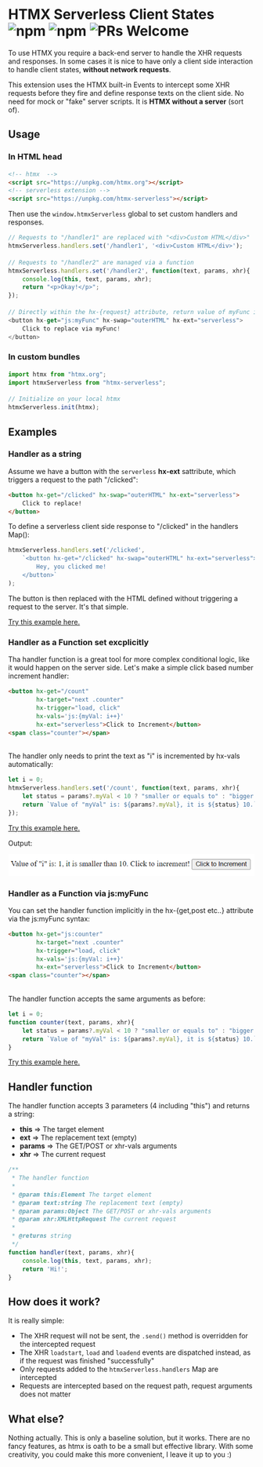 # HTMX Serverless Client States ![npm](https://img.shields.io/npm/v/htmx-serverless) ![npm](https://img.shields.io/npm/dy/htmx-serverless) ![PRs Welcome](https://img.shields.io/badge/PRs-welcome-brightgreen.svg)

To use HTMX you require a back-end server to handle the XHR requests and responses. In some cases it is nice to have only a client side interaction to handle client states, **without network requests**.

This extension uses the HTMX built-in Events to intercept some XHR requests before they fire and define response texts on the client side. No need for mock or "fake" server scripts. It is **HTMX without a server** (sort of).

## Usage

### In HTML head

```html
<!-- htmx  -->
<script src="https://unpkg.com/htmx.org"></script>
<!-- serverless extension -->
<script src="https://unpkg.com/htmx-serverless"></script>
```

Then use the `window.htmxServerless` global to set custom handlers and responses.

```javascript
// Requests to "/handler1" are replaced with "<div>Custom HTML</div>"
htmxServerless.handlers.set('/handler1', '<div>Custom HTML</div>');

// Requests to "/handler2" are managed via a function
htmxServerless.handlers.set('/handler2', function(text, params, xhr){
    console.log(this, text, params, xhr);
    return "<p>Okay!</p>";
});

// Directly within the hx-{request} attribute, return value of myFunc is the replacement
<button hx-get="js:myFunc" hx-swap="outerHTML" hx-ext="serverless">
    Click to replace via myFunc!
</button>
```

### In custom bundles

```javascript
import htmx from "htmx.org";
import htmxServerless from "htmx-serverless";

// Initialize on your local htmx
htmxServerless.init(htmx);
```

## Examples

### Handler as a string

Assume we have a button with the `serverless` **hx-ext** sattribute, which triggers a request to the path "/clicked":

```html
<button hx-get="/clicked" hx-swap="outerHTML" hx-ext="serverless">
    Click to replace!
</button>
```

To define a serverless client side response to "/clicked" in the handlers Map():

```javascript
htmxServerless.handlers.set('/clicked', 
    `<button hx-get="/clicked" hx-swap="outerHTML" hx-ext="serverless">
        Hey, you clicked me!
    </button>`
);
```

The button is then replaced with the HTML defined without triggering a request to the server. It's that simple.

[Try this example here.](https://jsfiddle.net/ernestmarcinko/h0rj5pez/1/)

### Handler as a Function set excplicitly

Tha handler function is a great tool for more complex conditional logic, like it would happen on the server side.
Let's make a simple click based number increment handler:

```html
<button hx-get="/count" 
        hx-target="next .counter" 
        hx-trigger="load, click" 
        hx-vals='js:{myVal: i++}' 
        hx-ext="serverless">Click to Increment</button>
<span class="counter"></span>
   
```

The handler only needs to print the text as "i" is incremented by hx-vals automatically:

```javascript
let i = 0;
htmxServerless.handlers.set('/count', function(text, params, xhr){
    let status = params?.myVal < 10 ? "smaller or equals to" : "bigger than";
    return `Value of "myVal" is: ${params?.myVal}, it is ${status} 10.`;
});
```

[Try this example here.](https://jsfiddle.net/ernestmarcinko/fm4tu9q8/2/)

Output:

![Alt text](img/auto-increment.png)

### Handler as a Function via js:myFunc

You can set the handler function implicitly in the hx-{get,post etc..} attribute via the js:myFunc syntax:

```html
<button hx-get="js:counter" 
        hx-target="next .counter" 
        hx-trigger="load, click" 
        hx-vals='js:{myVal: i++}' 
        hx-ext="serverless">Click to Increment</button>
<span class="counter"></span>
   
```

The handler function accepts the same arguments as before:

```javascript
let i = 0;
function counter(text, params, xhr){
    let status = params?.myVal < 10 ? "smaller or equals to" : "bigger than";
    return `Value of "myVal" is: ${params?.myVal}, it is ${status} 10.`;
}
```

[Try this example here.](https://jsfiddle.net/ernestmarcinko/x3kdownf/3/)

## Handler function

The handler function accepts 3 parameters (4 including "this") and returns a string:
 * **this** => The target element
 * **ext** => The replacement text (empty)
 * **params** => The GET/POST or xhr-vals arguments
 * **xhr** => The current request

```javascript
/**
 * The handler function
 * 
 * @param this:Element The target element
 * @param text:string The replacement text (empty)
 * @param params:Object The GET/POST or xhr-vals arguments
 * @param xhr:XMLHttpRequest The current request
 * 
 * @returns string
 */ 
function handler(text, params, xhr){
    console.log(this, text, params, xhr);
    return 'Hi!';
}
```

## How does it work?
It is really simple:
- The XHR request will not be sent, the ```.send()``` method is overridden for the intercepted request
- The XHR ```loadstart```, ```load``` and ```loadend``` events are dispatched instead, as if the request was finished "successfully"
- Only requests added to the ```htmxServerless.handlers``` Map are intercepted
- Requests are intercepted based on the request path, request arguments does not matter

## What else?

Nothing actually. This is only a baseline solution, but it works. There are no fancy features, as htmx is oath to be a small but effective library. With some creativity, you could make this more convenient, I leave it up to you :)